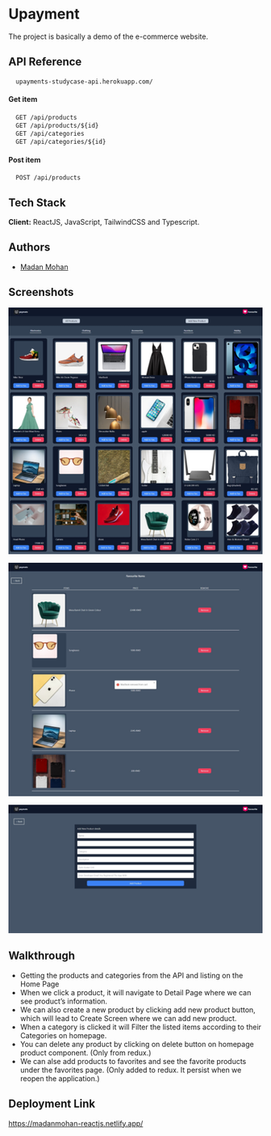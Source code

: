 # Upayment

The project is basically a demo of the e-commerce website.

## API Reference

```http
  upayments-studycase-api.herokuapp.com/
```

#### Get item

```http
  GET /api/products
  GET /api/products/${id}
  GET /api/categories
  GET /api/categories/${id}
```

#### Post item

```http
  POST /api/products
```

## Tech Stack

**Client:** ReactJS, JavaScript, TailwindCSS and Typescript.

## Authors

- [Madan Mohan](https://github.com/Maddy-O)

## Screenshots

![image](https://github.com/Maddy-O/madanMohan-reactjs/blob/main/src/Assets/HomePage.jpeg?raw=true)

![image](https://github.com/Maddy-O/madanMohan-reactjs/blob/main/src/Assets/favourite.jpeg?raw=true)

![image](https://github.com/Maddy-O/madanMohan-reactjs/blob/main/src/Assets/appProduct.jpeg?raw=true)

## Walkthrough

- Getting the products and categories from the API and listing on the Home Page
- When we click a product, it will navigate to Detail Page where we can see product’s information.
- We can also create a new product by clicking add new product button, which will lead to Create Screen where we can add new product.
- When a category is clicked it will Filter the listed items according to their Categories on homepage.
- You can delete any product by clicking on delete button on homepage product component. (Only from redux.)
- We can alse add products to favorites and see the favorite products under the favorites page. (Only added to redux. It
persist when we reopen the application.)

## Deployment Link

https://madanmohan-reactjs.netlify.app/
